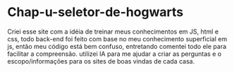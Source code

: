 # Chap-u-seletor-de-hogwarts

Criei esse site com a idéia de treinar meus conhecimentos em JS, html e css, todo back-end foi feito com base no meu conhecimento superficial em js, então meu código está bem confuso,
entretando comentei todo ele para facilitar a compreensão.
utilizei IA para me ajudar a criar as perguntas e o escopo/informações para os sites de boas vindas de cada casa.
